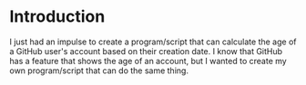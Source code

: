 # Introduction

I just had an impulse to create a program/script that can calculate the age of a GitHub user's account based on their creation date. I know that GitHub has a feature that shows the age of an account, but I wanted to create my own program/script that can do the same thing.
